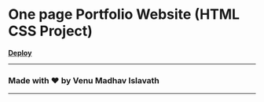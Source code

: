 # One page Portfolio Website (HTML CSS Project)
**[Deploy](https://madhaviv49.github.io/portfolio/)**

---

### Made with ❤️ by Venu Madhav Islavath

---
